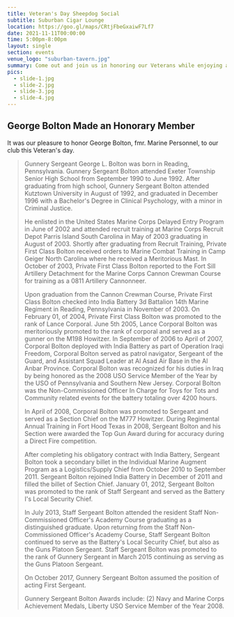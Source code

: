 ```yaml
---
title: Veteran's Day Sheepdog Social
subtitle: Suburban Cigar Lounge
location: https://goo.gl/maps/CRtjFbeGxaiwF7Lf7
date: 2021-11-11T00:00:00
time: 5:00pm-8:00pm
layout: single
section: events
venue_logo: "suburban-tavern.jpg"
summary: Come out and join us in honoring our Veterans while enjoying a few cigars. We will be at the Suburban Cigar Lounge in Mt Penn from 5-8pm. If you’re not a member come on out and see what we are all about. Hope to see you there!
pics:
  - slide-1.jpg
  - slide-2.jpg
  - slide-3.jpg
  - slide-4.jpg
---
```


## George Bolton Made an Honorary Member ##

It was our pleasure to honor George Bolton, fmr. Marine Personnel, to our club this Veteran's day.

> Gunnery Sergeant George L. Bolton was born in Reading, Pennsylvania.  Gunnery Sergeant Bolton attended Exeter Township Senior High School from September 1990 to June 1992.  After graduating from high school, Gunnery Sergeant Bolton attended Kutztown University in August of 1992, and graduated in December 1996 with a Bachelor's Degree in Clinical Psychology, with a minor in Criminal Justice. 
> 
> He enlisted in the United States Marine Corps Delayed Entry Program in June of 2002 and attended recruit training at Marine Corps Recruit Depot Parris Island South Carolina in May of 2003 graduating in August of 2003.  Shortly after graduating from Recruit Training, Private First Class Bolton received orders to Marine Combat Training in Camp Geiger North Carolina where he received a Meritorious Mast.  In October of 2003, Private First Class Bolton reported to the Fort Sill Artillery Detachment for the Marine Corps Cannon Crewman Course for training as a 0811 Artillery Cannonneer.  
> 
> Upon graduation from the Cannon Crewman Course, Private First Class Bolton checked into India Battery 3d Battalion 14th Marine Regiment in Reading, Pennsylvania in November of 2003.   On February 01, of 2004, Private First Class Bolton was promoted to the rank of Lance Corporal.   June 5th 2005, Lance Corporal Bolton was meritoriously promoted to the rank of corporal and served as a gunner on the M198 Howitzer.  In September of 2006 to April of 2007, Corporal Bolton deployed with India Battery as part of Operation Iraqi Freedom, Corporal Bolton served as patrol navigator, Sergeant of the Guard, and Assistant Squad Leader at Al Asad Air Base in the Al Anbar Province.  Corporal Bolton was recognized for his duties in Iraq by being honored as the 2008 USO Service Member of the Year by the USO of Pennsylvania and Southern New Jersey.  Corporal Bolton was the Non-Commissioned Officer In Charge for Toys for Tots and Community related events for the battery totaling over 4200 hours.
> 
> In April of 2008, Corporal Bolton was promoted to Sergeant and served as a Section Chief on the M777 Howitzer.  During Regimental Annual Training in Fort Hood Texas in 2008, Sergeant Bolton and his Section were awarded the Top Gun Award during for accuracy during a Direct Fire competition. 
> 
> After completing his obligatory contract with India Battery, Sergeant Bolton took a secondary billet in the Individual Marine Augment Program as a Logistics/Supply Chief from October 2010 to September 2011.  Sergeant Bolton rejoined India Battery in December of 2011 and filled the billet of Section Chief.   January 01, 2012, Sergeant Bolton was promoted to the rank of Staff Sergeant and served as the Battery I's Local Security Chief.  
> 
> In July 2013, Staff Sergeant Bolton attended the resident Staff Non-Commissioned Officer's Academy Course graduating as a distinguished graduate.   Upon returning from the Staff Non-Commissioned Officer's Academy Course, Staff Sergeant Bolton continued to serve as the Battery's Local Security Chief, but also as the Guns Platoon Sergeant.  Staff Sergeant Bolton was promoted to the rank of Gunnery Sergeant in March 2015 continuing as serving as the Guns Platoon Sergeant.  
> 
> On October 2017, Gunnery Sergeant Bolton assumed the position of acting First Sergeant. 
> 
> Gunnery Sergeant Bolton Awards include: (2) Navy and Marine Corps Achievement Medals, Liberty USO Service Member of the Year 2008.
